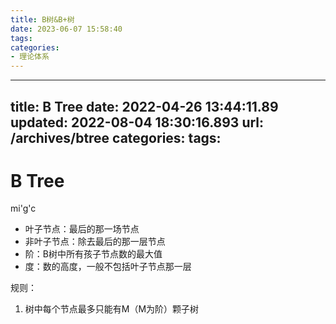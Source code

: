 ```yaml
---
title: B树&B+树
date: 2023-06-07 15:58:40
tags:
categories: 
- 理论体系
---
```

---
title: B Tree
date: 2022-04-26 13:44:11.89
updated: 2022-08-04 18:30:16.893
url: /archives/btree
categories: 
tags: 
---

# B Tree

mi'g'c
- 叶子节点：最后的那一场节点
- 非叶子节点：除去最后的那一层节点
- 阶：B树中所有孩子节点数的最大值
- 度：数的高度，一般不包括叶子节点那一层

规则：
1. 树中每个节点最多只能有M（M为阶）颗子树